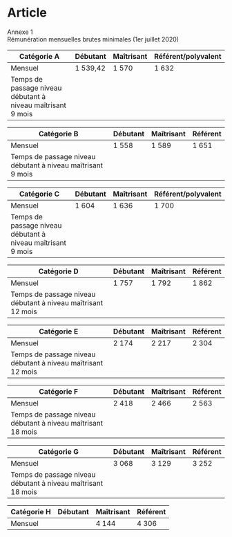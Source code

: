 # Article

Annexe 1  
 Rémunération mensuelles brutes minimales (1er juillet 2020)

  


| Catégorie A | Débutant | Maîtrisant | Référent/polyvalent |
| --- | --- | --- | --- |
| Mensuel | 1 539,42 | 1 570 | 1 632 |
| Temps de passage niveau débutant à niveau maîtrisant 9 mois |

  
  


| Catégorie B | Débutant | Maîtrisant | Référent |
| --- | --- | --- | --- |
| Mensuel | 1 558 | 1 589 | 1 651 |
| Temps de passage niveau débutant à niveau maîtrisant 9 mois |

  
  


| Catégorie C | Débutant | Maîtrisant | Référent/polyvalent |
| --- | --- | --- | --- |
| Mensuel | 1 604 | 1 636 | 1 700 |
| Temps de passage niveau débutant à niveau maîtrisant 9 mois |

  
  


| Catégorie D | Débutant | Maîtrisant | Référent |
| --- | --- | --- | --- |
| Mensuel | 1 757 | 1 792 | 1 862 |
| Temps de passage niveau débutant à niveau maîtrisant 12 mois |

  
  


| Catégorie E | Débutant | Maîtrisant | Référent |
| --- | --- | --- | --- |
| Mensuel | 2 174 | 2 217 | 2 304 |
| Temps de passage niveau débutant à niveau maîtrisant 12 mois |

  
  


| Catégorie F | Débutant | Maîtrisant | Référent |
| --- | --- | --- | --- |
| Mensuel | 2 418 | 2 466 | 2 563 |
| Temps de passage niveau débutant à niveau maîtrisant 18 mois |

  
  


| Catégorie G | Débutant | Maîtrisant | Référent |
| --- | --- | --- | --- |
| Mensuel | 3 068 | 3 129 | 3 252 |
| Temps de passage niveau débutant à niveau maîtrisant 18 mois |

  
  


| Catégorie H | Débutant | Maîtrisant | Référent |
| --- | --- | --- | --- |
| Mensuel |  | 4 144 | 4 306 |

  
